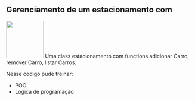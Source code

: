 ## Gerenciamento de um estacionamento com

<img width="100px" src="https://github.com/user-attachments/assets/66f9b90c-a0c3-4a55-81d7-c805d3131194"></img>
Uma class estacionamento com functions adicionar Carro, remover Carro, listar Carros.

<p>Nesse codigo pude treinar:</p>
<ul>
  <li>POO</li>
  <li> Lógica de programação</li>
</ul>
